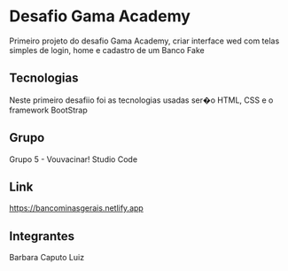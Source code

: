 # Desafio Gama Academy 
Primeiro projeto do desafio Gama Academy, criar interface wed com telas simples de login, home e cadastro de um Banco Fake

## Tecnologias
Neste primeiro desafiio foi as tecnologias usadas ser�o HTML, CSS e o framework BootStrap

## Grupo 
Grupo 5 - Vouvacinar! Studio Code

## Link
https://bancominasgerais.netlify.app

## Integrantes 
 Barbara
 Caputo 
 Luiz